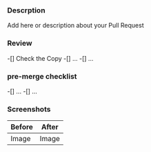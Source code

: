 ### Descrption

Add here or description about your Pull Request

### Review

-[] Check the Copy
-[] ...
-[] ...

### pre-merge checklist

-[] ...
-[] ...

### Screenshots

| Before | After |
| ------ | ----- |
| Image  | Image |

